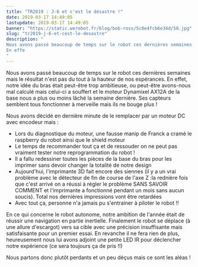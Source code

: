 ```yaml
---
title: "TR2019 : J-6 et c'est le désastre !"
date: 2019-03-17 14:49:05
lastupdate: 2019-03-17 14:49:05
banner: "https://static.werobot.fr/blog/bob-ross/5c8e4fcb6e34d/50.jpg"
slug: "tr2019-j-6-et-cest-le-desastre"
description: " 
Nous avons passé beaucoup de temps sur le robot ces dernières semaines mais le résultat n'est pas du tout à la hauteur de nos espérances.
En effe
"
---
```

Nous avons passé beaucoup de temps sur le robot ces dernières semaines mais le résultat n'est pas du tout à la hauteur de nos espérances.
En effet, notre idée du bras était peut-être trop ambitieuse, ou peut-être avons-nous mal calculé mais celui-ci a souffert et le moteur Dynamixel AX12A de la base nous a plus ou moins lâché la semaine dernière. Ses capteurs semblent tous fonctionner à merveille mais ils ne bouge plus !

Nous avons décidé en dernière minute de le remplacer par un moteur DC avec encodeur mais :
<ul>
<li> Lors du diagnostique du moteur, une fausse manip de Franck a cramé le raspberry du robot ainsi que le shield moteur </li>
<li> Le temps de recommander tout ça et de ressouder on ne peut pas vraiment tester notre reprogrammation du robot !
<li> Il a fallu redessiner toutes les pièces de la base du bras pour les imprimer sans devoir changer la totalité de notre design </li>
<li> Aujourd'hui, l'imprimante 3D fait encore des siennes (il y a un vrai problème avec le détecteur de fin de course de l'axe Z :la rednière fois que c'est arrivé on a réussi à régler le problème SANS SAVOIR COMMENT et l'imprimante a fonctionné pendant un mois sans aucun soucis). Total nos dernières impressions vont être retardées </li>
<li> Avec tout ça, personne n'a jamais pu s'entrainer à piloter le robot !! </li>
</ul>

En ce qui concerne le robot autonome, notre ambition de l'année était de réussir une navigation en partie inertielle. 
Finalement le robot se déplace (à une allure d'escargot) vers sa cible avec une précision insuffisante mais satisfaisante pour un premier essai. En revanche il ne fera rien de plus, heureusement nous lui avons adjoint une petite LED IR pour déclencher notre expérience (ce sera toujours ça de pris !!)

Nous partons donc plutôt perdants et un peu déçus mais ce sont les aléas !

    